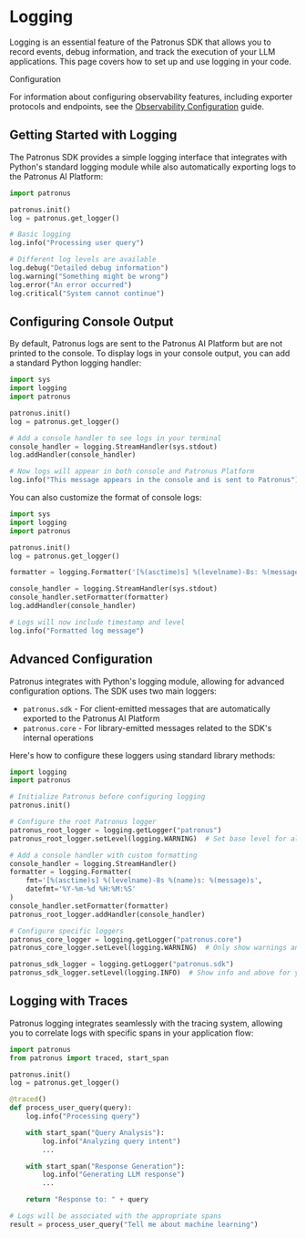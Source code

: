# Logging

Logging is an essential feature of the Patronus SDK that allows you to record events, debug information, and track the execution of your LLM applications. This page covers how to set up and use logging in your code.

Configuration

For information about configuring observability features, including exporter protocols and endpoints, see the [Observability Configuration](../configuration/) guide.

## Getting Started with Logging

The Patronus SDK provides a simple logging interface that integrates with Python's standard logging module while also automatically exporting logs to the Patronus AI Platform:

```python
import patronus

patronus.init()
log = patronus.get_logger()

# Basic logging
log.info("Processing user query")

# Different log levels are available
log.debug("Detailed debug information")
log.warning("Something might be wrong")
log.error("An error occurred")
log.critical("System cannot continue")
```

## Configuring Console Output

By default, Patronus logs are sent to the Patronus AI Platform but are not printed to the console. To display logs in your console output, you can add a standard Python logging handler:

```python
import sys
import logging
import patronus

patronus.init()
log = patronus.get_logger()

# Add a console handler to see logs in your terminal
console_handler = logging.StreamHandler(sys.stdout)
log.addHandler(console_handler)

# Now logs will appear in both console and Patronus Platform
log.info("This message appears in the console and is sent to Patronus")
```

You can also customize the format of console logs:

```python
import sys
import logging
import patronus

patronus.init()
log = patronus.get_logger()

formatter = logging.Formatter('[%(asctime)s] %(levelname)-8s: %(message)s')

console_handler = logging.StreamHandler(sys.stdout)
console_handler.setFormatter(formatter)
log.addHandler(console_handler)

# Logs will now include timestamp and level
log.info("Formatted log message")
```

## Advanced Configuration

Patronus integrates with Python's logging module, allowing for advanced configuration options. The SDK uses two main loggers:

- `patronus.sdk` - For client-emitted messages that are automatically exported to the Patronus AI Platform
- `patronus.core` - For library-emitted messages related to the SDK's internal operations

Here's how to configure these loggers using standard library methods:

```python
import logging
import patronus

# Initialize Patronus before configuring logging
patronus.init()

# Configure the root Patronus logger
patronus_root_logger = logging.getLogger("patronus")
patronus_root_logger.setLevel(logging.WARNING)  # Set base level for all Patronus loggers

# Add a console handler with custom formatting
console_handler = logging.StreamHandler()
formatter = logging.Formatter(
    fmt='[%(asctime)s] %(levelname)-8s %(name)s: %(message)s',
    datefmt='%Y-%m-%d %H:%M:%S'
)
console_handler.setFormatter(formatter)
patronus_root_logger.addHandler(console_handler)

# Configure specific loggers
patronus_core_logger = logging.getLogger("patronus.core")
patronus_core_logger.setLevel(logging.WARNING)  # Only show warnings and above for internal SDK messages

patronus_sdk_logger = logging.getLogger("patronus.sdk")
patronus_sdk_logger.setLevel(logging.INFO)  # Show info and above for your application logs
```

## Logging with Traces

Patronus logging integrates seamlessly with the tracing system, allowing you to correlate logs with specific spans in your application flow:

```python
import patronus
from patronus import traced, start_span

patronus.init()
log = patronus.get_logger()

@traced()
def process_user_query(query):
    log.info("Processing query")

    with start_span("Query Analysis"):
        log.info("Analyzing query intent")
        ...

    with start_span("Response Generation"):
        log.info("Generating LLM response")
        ...

    return "Response to: " + query

# Logs will be associated with the appropriate spans
result = process_user_query("Tell me about machine learning")
```
